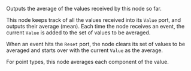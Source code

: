 Outputs the average of the values received by this node so far.

This node keeps track of all the values received into its `Value` port, and outputs their average (mean). Each time the node receives an event, the current `Value` is added to the set of values to be averaged.

When an event hits the `Reset` port, the node clears its set of values to be averaged and starts over with the current `Value` as the average.

For point types, this node averages each component of the value.
